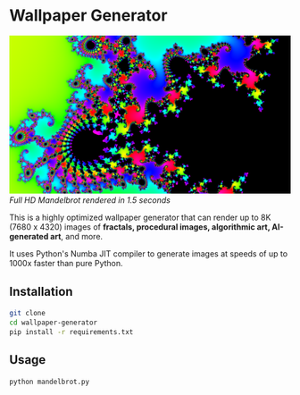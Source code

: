# Wallpaper Generator

![Mandelbrot generated image](assets/mandelbrot.png)
*Full HD Mandelbrot rendered in 1.5 seconds*

This is a highly optimized wallpaper generator that can render up to 8K (7680 x 4320) images of **fractals, procedural images, algorithmic art, AI-generated art**, and more.

It uses Python's Numba JIT compiler to generate images at speeds of up to 1000x faster than pure Python.

## Installation

```bash
git clone
cd wallpaper-generator
pip install -r requirements.txt
```

## Usage

```bash
python mandelbrot.py
```
